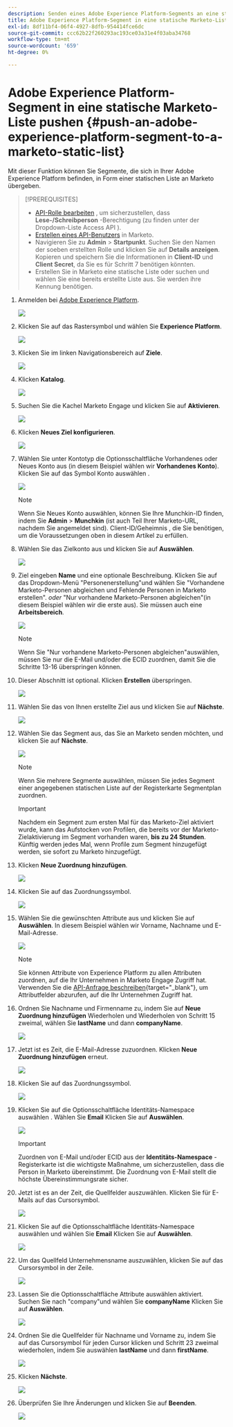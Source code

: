 ```yaml
---
description: Senden eines Adobe Experience Platform-Segments an eine statische Marketo-Liste - Marketo-Dokumente - Produktdokumentation
title: Adobe Experience Platform-Segment in eine statische Marketo-Liste pushen
exl-id: 8df11bf4-06f4-4927-8dfb-954414fce6dc
source-git-commit: ccc62b22f260293ac193ce03a31e4f03aba34768
workflow-type: tm+mt
source-wordcount: '659'
ht-degree: 0%

---
```


# Adobe Experience Platform-Segment in eine statische Marketo-Liste pushen {#push-an-adobe-experience-platform-segment-to-a-marketo-static-list}

Mit dieser Funktion können Sie Segmente, die sich in Ihrer Adobe Experience Platform befinden, in Form einer statischen Liste an Marketo übergeben.

>[!PREREQUISITES]
>
>* [API-Rolle bearbeiten](/help/marketo/product-docs/administration/users-and-roles/create-delete-edit-and-change-a-user-role.md#edit-an-existing-role) , um sicherzustellen, dass **Lese-/Schreibperson** -Berechtigung (zu finden unter der Dropdown-Liste Access API ).
>* [Erstellen eines API-Benutzers](/help/marketo/product-docs/administration/users-and-roles/create-an-api-only-user.md) in Marketo.
>* Navigieren Sie zu **Admin** > **Startpunkt**. Suchen Sie den Namen der soeben erstellten Rolle und klicken Sie auf **Details anzeigen**. Kopieren und speichern Sie die Informationen in **Client-ID** und **Client Secret**, da Sie es für Schritt 7 benötigen könnten.
>* Erstellen Sie in Marketo eine statische Liste oder suchen und wählen Sie eine bereits erstellte Liste aus. Sie werden ihre Kennung benötigen.


1. Anmelden bei [Adobe Experience Platform](https://experience.adobe.com/).

   ![](assets/push-an-adobe-experience-platform-segment-1.png)

1. Klicken Sie auf das Rastersymbol und wählen Sie **Experience Platform**.

   ![](assets/push-an-adobe-experience-platform-segment-2.png)

1. Klicken Sie im linken Navigationsbereich auf **Ziele**.

   ![](assets/push-an-adobe-experience-platform-segment-3.png)

1. Klicken **Katalog**.

   ![](assets/push-an-adobe-experience-platform-segment-4.png)

1. Suchen Sie die Kachel Marketo Engage und klicken Sie auf **Aktivieren**.

   ![](assets/push-an-adobe-experience-platform-segment-5.png)

1. Klicken **Neues Ziel konfigurieren**.

   ![](assets/push-an-adobe-experience-platform-segment-6.png)


1. Wählen Sie unter Kontotyp die Optionsschaltfläche Vorhandenes oder Neues Konto aus (in diesem Beispiel wählen wir **Vorhandenes Konto**). Klicken Sie auf das Symbol Konto auswählen .

   ![](assets/push-an-adobe-experience-platform-segment-7.png)

   >[!NOTE]
   >
   >Wenn Sie Neues Konto auswählen, können Sie Ihre Munchkin-ID finden, indem Sie **Admin** > **Munchkin** (ist auch Teil Ihrer Marketo-URL, nachdem Sie angemeldet sind). Client-ID/Geheimnis , die Sie benötigen, um die Voraussetzungen oben in diesem Artikel zu erfüllen.

1. Wählen Sie das Zielkonto aus und klicken Sie auf **Auswählen**.

   ![](assets/push-an-adobe-experience-platform-segment-8.png)

1. Ziel eingeben **Name** und eine optionale Beschreibung. Klicken Sie auf das Dropdown-Menü &quot;Personenerstellung&quot;und wählen Sie &quot;Vorhandene Marketo-Personen abgleichen und Fehlende Personen in Marketo erstellen&quot;. _oder_ &quot;Nur vorhandene Marketo-Personen abgleichen&quot;(in diesem Beispiel wählen wir die erste aus). Sie müssen auch eine **Arbeitsbereich**.

   ![](assets/push-an-adobe-experience-platform-segment-9.png)

   >[!NOTE]
   >
   >Wenn Sie &quot;Nur vorhandene Marketo-Personen abgleichen&quot;auswählen, müssen Sie nur die E-Mail und/oder die ECID zuordnen, damit Sie die Schritte 13-16 überspringen können.

1. Dieser Abschnitt ist optional. Klicken **Erstellen** überspringen.

   ![](assets/push-an-adobe-experience-platform-segment-10.png)

1. Wählen Sie das von Ihnen erstellte Ziel aus und klicken Sie auf **Nächste**.

   ![](assets/push-an-adobe-experience-platform-segment-11.png)

1. Wählen Sie das Segment aus, das Sie an Marketo senden möchten, und klicken Sie auf **Nächste**.

   ![](assets/push-an-adobe-experience-platform-segment-12.png)

   >[!NOTE]
   >
   >Wenn Sie mehrere Segmente auswählen, müssen Sie jedes Segment einer angegebenen statischen Liste auf der Registerkarte Segmentplan zuordnen.

   >[!IMPORTANT]
   >
   >Nachdem ein Segment zum ersten Mal für das Marketo-Ziel aktiviert wurde, kann das Aufstocken von Profilen, die bereits vor der Marketo-Zielaktivierung im Segment vorhanden waren, **bis zu 24 Stunden**. Künftig werden jedes Mal, wenn Profile zum Segment hinzugefügt werden, sie sofort zu Marketo hinzugefügt.

1. Klicken **Neue Zuordnung hinzufügen**.

   ![](assets/push-an-adobe-experience-platform-segment-13.png)

1. Klicken Sie auf das Zuordnungssymbol.

   ![](assets/push-an-adobe-experience-platform-segment-14.png)

1. Wählen Sie die gewünschten Attribute aus und klicken Sie auf **Auswählen**. In diesem Beispiel wählen wir Vorname, Nachname und E-Mail-Adresse.

   ![](assets/push-an-adobe-experience-platform-segment-15.png)

   >[!NOTE]
   >
   >Sie können Attribute von Experience Platform zu allen Attributen zuordnen, auf die Ihr Unternehmen in Marketo Engage Zugriff hat. Verwenden Sie die [API-Anfrage beschreiben](https://developers.marketo.com/rest-api/lead-database/leads/#describe){target=&quot;_blank&quot;}, um Attributfelder abzurufen, auf die Ihr Unternehmen Zugriff hat.

1. Ordnen Sie Nachname und Firmenname zu, indem Sie auf **Neue Zuordnung hinzufügen** Wiederholen und Wiederholen von Schritt 15 zweimal, wählen Sie **lastName** und dann **companyName**.

   ![](assets/push-an-adobe-experience-platform-segment-16.png)

1. Jetzt ist es Zeit, die E-Mail-Adresse zuzuordnen. Klicken **Neue Zuordnung hinzufügen** erneut.

   ![](assets/push-an-adobe-experience-platform-segment-17.png)

1. Klicken Sie auf das Zuordnungssymbol.

   ![](assets/push-an-adobe-experience-platform-segment-18.png)

1. Klicken Sie auf die Optionsschaltfläche Identitäts-Namespace auswählen . Wählen Sie  **Email** Klicken Sie auf **Auswählen**.

   ![](assets/push-an-adobe-experience-platform-segment-19.png)

   >[!IMPORTANT]
   >
   >Zuordnen von E-Mail und/oder ECID aus der **Identitäts-Namespace** -Registerkarte ist die wichtigste Maßnahme, um sicherzustellen, dass die Person in Marketo übereinstimmt. Die Zuordnung von E-Mail stellt die höchste Übereinstimmungsrate sicher.

1. Jetzt ist es an der Zeit, die Quellfelder auszuwählen. Klicken Sie für E-Mails auf das Cursorsymbol.

   ![](assets/push-an-adobe-experience-platform-segment-20.png)

1. Klicken Sie auf die Optionsschaltfläche Identitäts-Namespace auswählen und wählen Sie **Email** Klicken Sie auf **Auswählen**.

   ![](assets/push-an-adobe-experience-platform-segment-21.png)

1. Um das Quellfeld Unternehmensname auszuwählen, klicken Sie auf das Cursorsymbol in der Zeile.

   ![](assets/push-an-adobe-experience-platform-segment-22.png)

1. Lassen Sie die Optionsschaltfläche Attribute auswählen aktiviert. Suchen Sie nach &quot;company&quot;und wählen Sie **companyName** Klicken Sie auf **Auswählen**.

   ![](assets/push-an-adobe-experience-platform-segment-23.png)

1. Ordnen Sie die Quellfelder für Nachname und Vorname zu, indem Sie auf das Cursorsymbol für jeden Cursor klicken und Schritt 23 zweimal wiederholen, indem Sie auswählen **lastName** und dann **firstName**.

   ![](assets/push-an-adobe-experience-platform-segment-24.png)

1. Klicken **Nächste**.

   ![](assets/push-an-adobe-experience-platform-segment-25.png)

1. Überprüfen Sie Ihre Änderungen und klicken Sie auf **Beenden**.

   ![](assets/push-an-adobe-experience-platform-segment-26.png)
